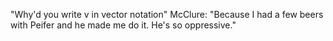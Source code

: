 "Why'd you write v in vector notation"
McClure: "Because I had a few beers with Peifer and he made me do it. He's so oppressive."